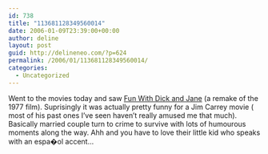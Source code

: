```yaml
---
id: 738
title: "113681128349560014"
date: 2006-01-09T23:39:00+00:00
author: deline
layout: post
guid: http://delineneo.com/?p=624
permalink: /2006/01/113681128349560014/
categories:
  - Uncategorized
---
```

Went to the movies today and saw [Fun With Dick and Jane](http://www.imdb.com/title/tt0369441/) (a remake of the 1977 film). Suprisingly it was actually pretty funny for a Jim Carrey movie ( most of his past ones I&#8217;ve seen haven&#8217;t really amused me that much). Basically married couple turn to crime to survive with lots of humourous moments along the way. Ahh and you have to love their little kid who speaks with an espa�ol accent&#8230;